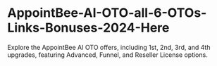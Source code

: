 # AppointBee-AI-OTO-all-6-OTOs-Links-Bonuses-2024-Here
Explore the AppointBee AI OTO offers, including 1st, 2nd, 3rd, and 4th upgrades, featuring Advanced, Funnel, and Reseller License options.
